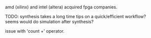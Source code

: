 <!-- SPDX-License-Identifier: zlib-acknowledgement -->

amd (xilinx) and intel (altera) acquired fpga companies.

TODO: synthesis takes a long time
      tips on a quick/efficient workflow?
      seems would do simulation after synthesis?

issue with 'count +' operator.
